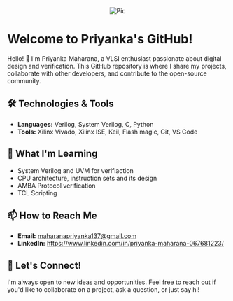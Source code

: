 <div align="center">
  <img src="https://github.com/Priyanka955398/Priyanka955398/assets/137306992/676e410f-cebf-4b06-a4c2-b3f83893134f" alt="Pic"/>
</div>

# Welcome to Priyanka's GitHub!

Hello! 👋 I'm Priyanka Maharana, a VLSI enthusiast passionate about digital design and verification. This GitHub repository is where I share my projects, collaborate with other developers, and contribute to the open-source community. 

## 🛠️ Technologies & Tools

- **Languages:** Verilog, System Verilog, C, Python
- **Tools:** Xilinx Vivado, Xilinx ISE, Keil, Flash magic, Git, VS Code

## 🌱 What I'm Learning

- System Verilog and UVM for verifiaction
- CPU architecture, instruction sets and its design
- AMBA Protocol verification
- TCL Scripting

## 📫 How to Reach Me

- **Email:** maharanapriyanka137@gmail.com
- **LinkedIn:** https://www.linkedin.com/in/priyanka-maharana-067681223/

## 💬 Let's Connect!

I'm always open to new ideas and opportunities. Feel free to reach out if you'd like to collaborate on a project, ask a question, or just say hi!


